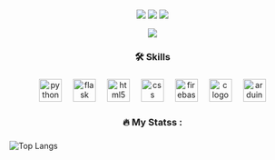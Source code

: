<h1 align="center"></h1>

###
<p align="center">
  <a href="https://github.com/zinoos"><img src="https://img.shields.io/badge/GitHub-181717?style=for-the-badge&logo=github&logoColor=white"/></a>
  <a href="zino.bonin@edu.tbz.ch"><img src="https://img.shields.io/badge/Email-D14836?style=for-the-badge&logo=gmail&logoColor=white"/></a>
  <a href="https://www.linkedin.com/in/zino-bonin-307a25364/"><img src="https://img.shields.io/badge/LinkedIn-0A66C2?style=for-the-badge&logo=linkedin&logoColor=white"/></a>
</p>

<div align="center">
  <img src="https://visitor-badge.laobi.icu/badge?page_id=zinoos.zinoos&"  />
</div>

###

<h3 align="center">🛠 Skills</h3>

###

<div align="center">
  <img src="https://cdn.jsdelivr.net/gh/devicons/devicon/icons/python/python-original.svg" height="40" alt="python logo"  />
  <img width="12" />
  <img src="https://skillicons.dev/icons?i=flask" height="40" alt="flask logo"  />
  <img width="12" />
  <img src="https://cdn.jsdelivr.net/gh/devicons/devicon/icons/html5/html5-original.svg" height="40" alt="html5 logo"  />
  <img width="12" />
  <img src="https://cdn.jsdelivr.net/gh/devicons/devicon/icons/css3/css3-original.svg" height="40" alt="css logo"  />
  <img width="12" />
  <img src="https://skillicons.dev/icons?i=firebase" height="40" alt="firebase logo"  />
  <img width="12" />
  <img src="https://skillicons.dev/icons?i=c" height="40" alt="c logo"  />
  <img width="12" />
  <img src="https://skillicons.dev/icons?i=arduino" height="40" alt="arduino logo"  />
</div>

###

<h3 align="center">🔥   My Statss :</h3>

###

![Top Langs](https://github-readme-stats.vercel.app/api/top-langs?username=zinoos&layout=compact&count_private=true&exclude_repo=old-test,docs&hide=html,css)



###




